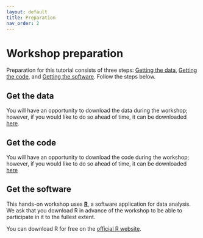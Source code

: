```yaml
---
layout: default
title: Preparation
nav_order: 2
---
```


# Workshop preparation 

Preparation for this tutorial consists of three steps: [Getting the data](#get-the-data), [Getting the code](#get-the-code), and [Getting the software](#get-the-software). Follow the steps below. 
  
## Get the data

You will have an opportunity to download the data during the workshop; however, if you would like to do so ahead of time, it can be downloaded [here](https://github.com/scds/hypothesis-testing-regression-analysis-4/assets/data/crop.data.csv).

## Get the code

You will have an opportunity to download the code during the workshop; however, if you would like to do so ahead of time, it can be downloaded [here](https://github.com/scds/hypothesis-testing-regression-analysis-r/assets/doc/Workshop3.R)

## Get the software
This hands-on workshop uses [**R**](https://www.r-project.org/), a software application for data analysis. We ask that you download R in advance of the workshop to be able to participate in it to the fullest extent.

You can download R for free on the [official R website](https://www.r-project.org/).



